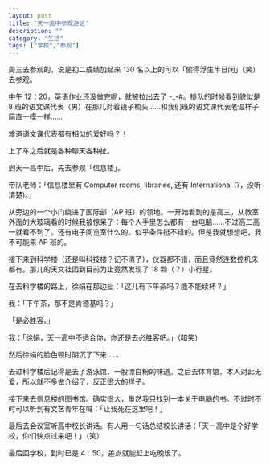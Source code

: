 ```yaml
---
layout: post
title: "天一高中参观游记"
description: ""
category: "生活"
tags: ["学校","参观"]
---
```



周三去参观的，说是初二成绩加起来 130 名以上的可以「偷得浮生半日闲」（笑）去参观。

中午 12：20，英语作业还没做完呢，就被拉出去了 -_-#。排队的时候看到貌似是 8 班的语文课代表（男）在那儿对着镜子梳头……和我们班的语文课代表老温样子简直一模一样……

难道语文课代表都有相似的爱好吗？！
<!--more-->
上了车之后就是各种聊天各种扯。

到天一高中后，先去参观「信息楼」。

带队老师：「信息楼里有 Computer rooms, libraries, 还有 International (?，没听清楚)。」

从旁边的一个小门绕进了国际部（AP 班）的领地。一开始看到的是高三，从教室外面的大玻璃看的时候我被惊呆了：每个人手里怎么都有一台电脑……不过高二高一就看不到了。还有电子阅览室什么的。似乎条件挺不错的。但是我就想想吧，我不可能来 AP 班的。

接下来到科学楼（还是叫科技楼？记不清了），仪器都不错，而且竟然连数控机床都有。那儿的天文社团到目前为止竟然发现了 18 颗（？）小行星。

在去科学楼的路上，徐娟在那边扯：「这儿有下午茶吗？能不能续杯？」

我：「下午茶，那不是肯德基吗？」

「是必胜客。」

我：「徐娟，天一高中不适合你，你还是去必胜客吧。」（暗笑）

然后徐娟的脸色顿时阴沉了下来……

去过科学楼后记得是去了游泳馆，一股漂白粉的味道。之后去体育馆，本人对此无爱，所以就不多做介绍了，反正很大的样子。

接下来去信息楼的图书馆。确实很大，虽然我只找到一本关于电脑的书。不过时不时可以听到有文艺青年在喊：「让我死在这里吧！」

最后去会议室听高中校长讲话。有人用一句话总结校长讲话：「天一高中是个好学校，你们快点过来吧！」（笑）

最后回学校，到时已是 4：50，差点就能赶上吃晚饭了。